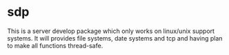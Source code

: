 sdp
===

This is a server develop package which only works on linux/unix support systems.
It will provides file systems, date systems and tcp and having plan to make all functions thread-safe.
